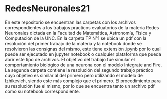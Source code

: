 # RedesNeuronales21
En este repositorio se encuentran las carpetas con los archivos correspondientes a los trabajos prácticos evaluatorios de la materia Redes Neuronales dictada en 
la Facultad de Matemática, Astronomía, Física y Computación de la UNC. En la carpeta TP N°1 se ubica un pdf con la resolución del primer trabajo de la materia y 
la notebook donde se resolvieron las consignas del mismo, este tiene extensión .ipynb por lo cual puede ser ejecutado en jupyter notebook o cualquier plataforma
que pueda abrir este tipo de archivos. El objetivo del trabajo fue simular el comportamiento biológico de una neurona con el modelo Integrate and Fire. La segunda
carpeta  contiene la resolución del segundo trabajo práctico cuyo objetivo es similar al del primero pero utilizando el modelo de Izhikevich, siendo este más
complejo que el primero. El procedimiento para su resolución fue el mismo, por lo que se encuentra tanto un archivo pdf como su notebook correspondiente. 
